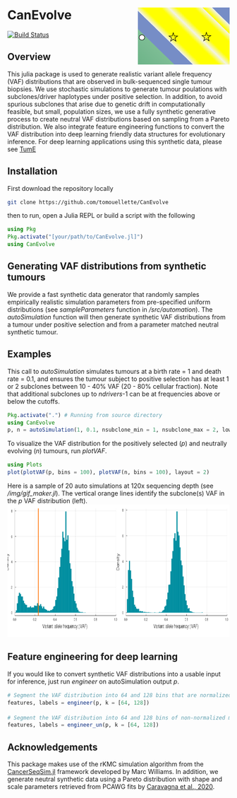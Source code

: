 # CanEvolve <img align="right" width="208" height="129" src="img/icon.svg">

[![Build Status](https://travis-ci.com/tomouellette/CanEvolve.jl.svg?branch=master)](https://travis-ci.com/tomouellette/CanEvolve.jl)

## Overview

This julia package is used to generate realistic variant allele frequency (VAF) distributions that are observed in bulk-sequenced single tumour biopsies. We use stochastic simulations to generate tumour poulations with subclones/driver haplotypes under positive selection. In addition, to avoid spurious subclones that arise due to genetic drift in computationally feasible, but small, population sizes, we use a fully synthetic generative process to create neutral VAF distributions based on sampling from a Pareto distribution. We also integrate feature engineering functions to convert the VAF distribution into deep learning friendly data structures for evolutionary inference. For deep learning applications using this synthetic data, please see [TumE](https://github.com/tomouellette/TumE)

## Installation

First download the repository locally

```bash
git clone https://github.com/tomouellette/CanEvolve
```

then to run, open a Julia REPL or build a script with the following

```julia
using Pkg
Pkg.activate("[your/path/to/CanEvolve.jl]")
using CanEvolve
```


## Generating VAF distributions from synthetic tumours

We provide a fast synthetic data generator that randomly samples empirically realistic simulation parameters from pre-specified uniform distributions (see *sampleParameters* function in */src/automation*). The *autoSimulation*  function will then generate synthetic VAF distributions from a tumour under positive selection and from a parameter matched neutral synthetic tumour. 

## Examples

This call to *autoSimulation* simulates tumours at a birth rate = 1 and death rate = 0.1, and ensures the tumour subject to positive selection has at least 1 or 2 subclones between 10 - 40% VAF (20 - 80% cellular fraction). Note that additional subclones up to *ndrivers*-1 can be at frequencies above or below the cutoffs.

```julia
Pkg.activate(".") # Running from source directory
using CanEvolve
p, n = autoSimulation(1, 0.1, nsubclone_min = 1, nsubclone_max = 2, lower_cutoff = 0.1, upper_cutoff = 0.4)
```

To visualize the VAF distribution for the positively selected (*p*) and neutrally evolving (*n*) tumours, run *plotVAF*. 

```julia
using Plots
plot(plotVAF(p, bins = 100), plotVAF(n, bins = 100), layout = 2)
```

Here is a sample of 20 auto simulations at 120x sequencing depth (see */img/gif_maker.jl*). The vertical orange lines identify the subclone(s) VAF in the *p* VAF distribution (left).
<img width="800" height="300" src="img/autosimulation.gif">

## Feature engineering for deep learning

If you would like to convert synthetic VAF distributions into a usable input for inference, just run *engineer* on autoSimulation output *p*.

```julia
# Segment the VAF distribution into 64 and 128 bins that are normalized by maximum value
features, labels = engineer(p, k = [64, 128])

# Segment the VAF distribution into 64 and 128 bins of non-normalized mutation counts
features, labels = engineer_un(p, k = [64, 128])
```

## Acknowledgements

This package makes use of the rKMC simulation algorithm from the [CancerSeqSim.jl](https://github.com/marcjwilliams1/CancerSeqSim.jl) framework developed by Marc Williams. In addition, we generate neutral synthetic data using a Pareto distribution with shape and scale parameters retrieved from PCAWG fits by [Caravagna et al., 2020](https://www.nature.com/articles/s41588-020-0675-5).
